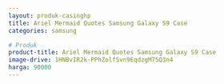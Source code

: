 ```yaml
---
layout: produk-casinghp
title: Ariel Mermaid Quotes Samsung Galaxy S9 Case
categories: samsung

# Produk
product-title: Ariel Mermaid Quotes Samsung Galaxy S9 Case
image-drive: 1HNBvIR2k-PPhZolfSvn9EqdzgM75Q3n4
harga: 90000
---
```


